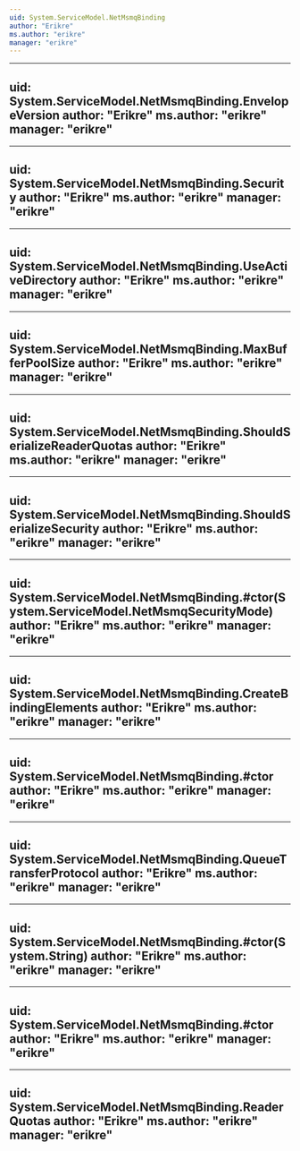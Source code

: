 ```yaml
---
uid: System.ServiceModel.NetMsmqBinding
author: "Erikre"
ms.author: "erikre"
manager: "erikre"
---
```


---
uid: System.ServiceModel.NetMsmqBinding.EnvelopeVersion
author: "Erikre"
ms.author: "erikre"
manager: "erikre"
---

---
uid: System.ServiceModel.NetMsmqBinding.Security
author: "Erikre"
ms.author: "erikre"
manager: "erikre"
---

---
uid: System.ServiceModel.NetMsmqBinding.UseActiveDirectory
author: "Erikre"
ms.author: "erikre"
manager: "erikre"
---

---
uid: System.ServiceModel.NetMsmqBinding.MaxBufferPoolSize
author: "Erikre"
ms.author: "erikre"
manager: "erikre"
---

---
uid: System.ServiceModel.NetMsmqBinding.ShouldSerializeReaderQuotas
author: "Erikre"
ms.author: "erikre"
manager: "erikre"
---

---
uid: System.ServiceModel.NetMsmqBinding.ShouldSerializeSecurity
author: "Erikre"
ms.author: "erikre"
manager: "erikre"
---

---
uid: System.ServiceModel.NetMsmqBinding.#ctor(System.ServiceModel.NetMsmqSecurityMode)
author: "Erikre"
ms.author: "erikre"
manager: "erikre"
---

---
uid: System.ServiceModel.NetMsmqBinding.CreateBindingElements
author: "Erikre"
ms.author: "erikre"
manager: "erikre"
---

---
uid: System.ServiceModel.NetMsmqBinding.#ctor
author: "Erikre"
ms.author: "erikre"
manager: "erikre"
---

---
uid: System.ServiceModel.NetMsmqBinding.QueueTransferProtocol
author: "Erikre"
ms.author: "erikre"
manager: "erikre"
---

---
uid: System.ServiceModel.NetMsmqBinding.#ctor(System.String)
author: "Erikre"
ms.author: "erikre"
manager: "erikre"
---

---
uid: System.ServiceModel.NetMsmqBinding.#ctor
author: "Erikre"
ms.author: "erikre"
manager: "erikre"
---

---
uid: System.ServiceModel.NetMsmqBinding.ReaderQuotas
author: "Erikre"
ms.author: "erikre"
manager: "erikre"
---
